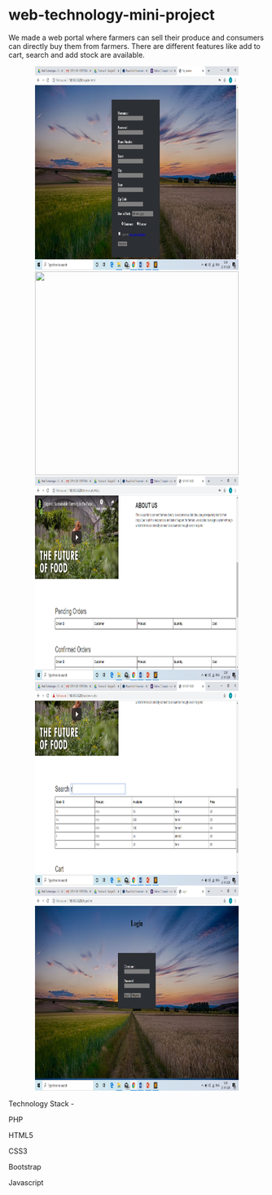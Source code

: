 # web-technology-mini-project

We made a web portal where farmers can sell their produce and consumers can directly buy them from farmers. There are different features like add to cart, search and add stock are available.

<p align="center">
<img src="images/img1.png" width="400" height="400"><br>
<img src="images/image2.png" width="400" height="400"><br>
<img src="images/img3.png" width="400" height="400"><br>
<img src="images/img4.png" width="400" height="400"><br>
<img src="images/img5.png" width="400" height="400"><br>
</p>

Technology Stack -

PHP

HTML5

CSS3

Bootstrap

Javascript

